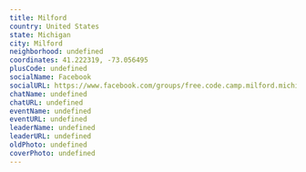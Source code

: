 ```yaml
---
title: Milford
country: United States
state: Michigan
city: Milford
neighborhood: undefined
coordinates: 41.222319, -73.056495
plusCode: undefined
socialName: Facebook
socialURL: https://www.facebook.com/groups/free.code.camp.milford.michigan
chatName: undefined
chatURL: undefined
eventName: undefined
eventURL: undefined
leaderName: undefined
leaderURL: undefined
oldPhoto: undefined
coverPhoto: undefined
---
```

